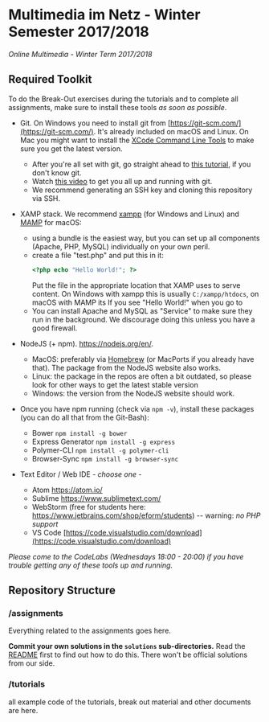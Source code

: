 # Multimedia im Netz - Winter Semester 2017/2018 #
_Online Multimedia - Winter Term 2017/2018_


## Required Toolkit ##

To do the Break-Out exercises during the tutorials and to complete all assignments, make sure to install these tools *as soon as possible*. 

- Git. On Windows you need to install git from [https://git-scm.com/](https://git-scm.com/). It's already included on macOS and Linux. On Mac you might want to install the [XCode Command Line Tools](http://railsapps.github.io/xcode-command-line-tools.html) to make sure you get the latest version. 
    - After you're all set with git, go straight ahead to [this tutorial](https://rogerdudler.github.io/git-guide/), if you don't know git. 
    - Watch [this video](https://www.youtube.com/watch?v=Y9XZQO1n_7c) to get you all up and running with git.
    - We recommend generating an SSH key and cloning this repository via SSH.
    
- XAMP stack. We recommend [xampp](https://www.apachefriends.org/de/index.html) (for Windows and Linux) and [MAMP](https://www.mamp.info/) for macOS: 

    - using a bundle is the easiest way, but you can set up all components (Apache, PHP, MySQL) individually on your own peril.
    - create a file "test.php" and put this in it:
        ```php 
        <?php echo "Hello World!"; ?>
        ```
        Put the file in the appropriate location that XAMP uses to serve content.
        On Windows with xampp this is usually `C:/xampp/htdocs`, on macOS with MAMP its 
        If you see "Hello World!" when you go to  
    - You can install Apache and MySQL as "Service" to make sure they run in the background. We discourage doing this unless you have a good firewall. 
    
- NodeJS (+ npm). https://nodejs.org/en/.
    - MacOS: preferably via [Homebrew](https://brew.sh/) (or MacPorts if you already have that).  The package from the NodeJS website also works. 
    - Linux: the package in the repos are often a bit outdated, so please look for other ways to get the latest stable version
    - Windows: the version from the NodeJS website should work. 
- Once you have npm running (check via `npm -v`), install these packages (you can do all that from the Git-Bash):
  - Bower `npm install -g bower`
  - Express Generator `npm install -g express`
  - Polymer-CLI `npm install -g polymer-cli`
  - Browser-Sync `npm install -g browser-sync`
  
- Text Editor / Web IDE *- choose one -* 
  - Atom https://atom.io/
  - Sublime https://www.sublimetext.com/
  - WebStorm (free for students here: https://www.jetbrains.com/shop/eform/students) -- warning: *no PHP support* 
  - VS Code [https://code.visualstudio.com/download](https://code.visualstudio.com/download) 

*Please come to the CodeLabs (Wednesdays 18:00 - 20:00) if you have trouble getting any of these tools up and running.*


## Repository Structure

### /assignments ###

Everything related to the assignments goes here.

**Commit your own solutions in the `solutions` sub-directories.** Read the [README](assigments/solutions/README.md) first to find out how to do this. There won't be official solutions from our side. 

### /tutorials ###
all example code of the tutorials, break out material and other documents are here. 



